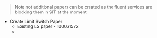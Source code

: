 
> Note not additional papers can be created as the fluent services are blocking them in SIT at the moment

- Create Limit Switch Paper
	- Existing LS paper - 100061572
	- 

